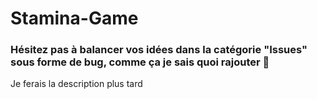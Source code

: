 # Stamina-Game


### Hésitez pas à balancer vos idées dans la catégorie "Issues" sous forme de bug, comme ça je sais quoi rajouter 🤔

Je ferais la description plus tard
